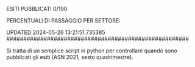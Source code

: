 ESITI PUBBLICATI 0/190 

PERCENTUALI DI PASSAGGIO PER SETTORE:

UPDATED 2024-05-26 13:21:51.735385
###################################################### 

Si tratta di un semplice script in python per controllare quando sono pubblicati gli esiti (ASN 2021, sesto quadrimestre).

